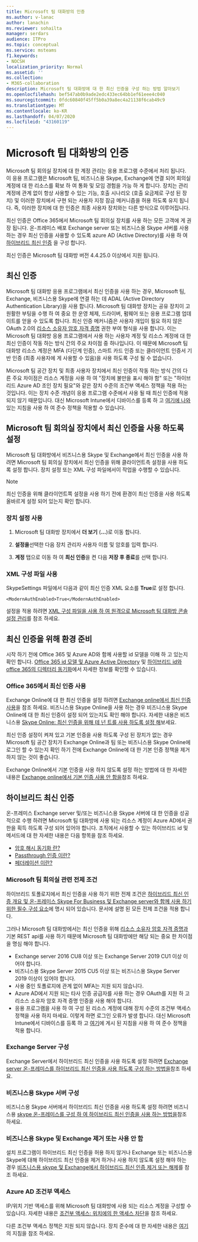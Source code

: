 ```yaml
---
title: Microsoft 팀 대화방의 인증
ms.author: v-lanac
author: lanachin
ms.reviewer: sohailta
manager: serdars
audience: ITPro
ms.topic: conceptual
ms.service: msteams
f1.keywords:
- NOCSH
localization_priority: Normal
ms.assetid: ''
ms.collection:
- M365-collaboration
description: Microsoft 팀 대화방에 대 한 최신 인증을 구성 하는 방법 알아보기
ms.openlocfilehash: bef547ab0b9ade2edc433ec64bb1ef61eee4c040
ms.sourcegitcommit: 0fdc60840f45ff5b0a39a8ec4a21138f6cab49c9
ms.translationtype: MT
ms.contentlocale: ko-KR
ms.lasthandoff: 04/07/2020
ms.locfileid: "43160119"
---
```

# <a name="authentication-in-microsoft-teams-rooms"></a>Microsoft 팀 대화방의 인증

Microsoft 팀 회의실 장치에 대 한 계정 관리는 응용 프로그램 수준에서 처리 됩니다. 이 응용 프로그램은 Microsoft 팀, 비즈니스용 Skype, Exchange에 연결 되어 회의실 계정에 대 한 리소스를 확보 하 여 통화 및 모임 경험을 가능 하 게 합니다. 장치는 관리 계정에 관계 없이 항상 사용할 수 있는 기능, 호출 시나리오 (호출 요금제로 구성 된 장치) 및 이러한 장치에서 구현 되는 사용자 지정 잠금 메커니즘을 허용 하도록 유지 됩니다. 즉, 이러한 장치에 대 한 인증은 최종 사용자 장치와는 다른 방식으로 이루어집니다.  

최신 인증은 Office 365에서 Microsoft 팀 회의실 장치를 사용 하는 모든 고객에 게 권장 됩니다. 온-프레미스 배포 Exchange server 또는 비즈니스용 Skype 서버를 사용 하는 경우 최신 인증을 사용할 수 있도록 azure AD (Active Directory)를 사용 하 여 [하이브리드 최신 인증](https://docs.microsoft.com/office365/enterprise/hybrid-modern-auth-overview) 을 구성 합니다.

최신 인증은 Microsoft 팀 대화방 버전 4.4.25.0 이상에서 지원 됩니다.

## <a name="modern-authentication"></a>최신 인증

Microsoft 팀 대화방 응용 프로그램에서 최신 인증을 사용 하는 경우, Microsoft 팀, Exchange, 비즈니스용 Skype에 연결 하는 데 ADAL (Active Directory Authentication Library)을 사용 합니다. Microsoft 팀 대화방 장치는 공유 장치이 고 원활한 부팅을 수행 하 여 중요 한 운영 체제, 드라이버, 펌웨어 또는 응용 프로그램 업데이트를 얻을 수 있도록 합니다. 최신 인증 메커니즘은 사용자 개입이 필요 하지 않은 OAuth 2.0의 [리소스 소유자 암호 자격 증명](https://tools.ietf.org/html/rfc6749#section-1.3.3) 권한 부여 형식을 사용 합니다. 이는 Microsoft 팀 대화방 응용 프로그램에서 사용 하는 사용자 계정 및 리소스 계정에 대 한 최신 인증이 작동 하는 방식 간의 주요 차이점 중 하나입니다. 이 때문에 Microsoft 팀 대화방 리소스 계정은 MFA (다단계 인증), 스마트 카드 인증 또는 클라이언트 인증서 기반 인증 (최종 사용자에 게 사용할 수 있음)을 사용 하도록 구성 될 수 없습니다.

Microsoft 팀 공간 장치 및 최종 사용자 장치에서 최신 인증이 작동 하는 방식 간의 다른 주요 차이점은 리소스 계정을 사용 하 여 "장치에 불만을 표시 해야 함" 또는 "하이브리드 Azure AD 조인 장치 필요"와 같은 장치 수준의 조건부 액세스 정책을 적용 하는 것입니다. 이는 장치 수준 개념이 응용 프로그램 수준에서 사용 될 때 최신 인증에 적용 되지 않기 때문입니다. 대신 Microsoft Intune에서 디바이스를 등록 하 고 [여기에 나와](https://techcommunity.microsoft.com/t5/intune-customer-success/bg-p/IntuneCustomerSuccess)있는 지침을 사용 하 여 준수 정책을 적용할 수 있습니다.

## <a name="enable-modern-authentication-on-a-microsoft-teams-rooms-device"></a>Microsoft 팀 회의실 장치에서 최신 인증을 사용 하도록 설정

Microsoft 팀 대화방에서 비즈니스용 Skype 및 Exchange에서 최신 인증을 사용 하려면 Microsoft 팀 회의실 장치에서 최신 인증을 위해 클라이언트측 설정을 사용 하도록 설정 합니다. 장치 설정 또는 XML 구성 파일에서이 작업을 수행할 수 있습니다.

> [!NOTE]
> 최신 인증을 위해 클라이언트쪽 설정을 사용 하기 전에 환경이 최신 인증을 사용 하도록 올바르게 설정 되어 있는지 확인 합니다.

### <a name="using-device-settings"></a>장치 설정 사용

1. Microsoft 팀 대화방 장치에서 **더 보기** (**...**)로 이동 합니다.
    
2. **설정을**선택한 다음 장치 관리자 사용자 이름 및 암호를 입력 합니다.
3. **계정** 탭으로 이동 하 여 **최신 인증**을 켠 다음 **저장 후 종료**를 선택 합니다.

### <a name="using-the-xml-config-file"></a>XML 구성 파일 사용

SkypeSettings 파일에서 다음과 같이 최신 인증 XML 요소를 **True**로 설정 합니다.

```
<ModernAuthEnabled>True</ModernAuthEnabled>
```

설정을 적용 하려면 [XML 구성 파일을 사용 하 여 원격으로 Microsoft 팀 대화방 콘솔 설정 관리](xml-config-file.md)를 참조 하세요.

## <a name="prepare-your-environment-for-modern-authentication"></a>최신 인증을 위해 환경 준비

시작 하기 전에 Office 365 및 Azure AD와 함께 사용할 id 모델을 이해 하 고 있는지 확인 합니다. [Office 365 id 모델 및 Azure Active Directory](https://docs.microsoft.com/Office365/Enterprise/about-office-365-identity) 및 [하이브리드 id와 office 365의 디렉터리 동기화](https://docs.microsoft.com/Office365/Enterprise/plan-for-directory-synchronization)에서 자세한 정보를 확인할 수 있습니다.

### <a name="enable-modern-authentication-in-office-365"></a>Office 365에서 최신 인증 사용

Exchange Online에 대 한 최신 인증을 설정 하려면 [Exchange online에서 최신 인증 사용](https://docs.microsoft.com/exchange/clients-and-mobile-in-exchange-online/enable-or-disable-modern-authentication-in-exchange-online)을 참조 하세요. 비즈니스용 Skype Online을 사용 하는 경우 비즈니스용 Skype Online에 대 한 최신 인증이 설정 되어 있는지도 확인 해야 합니다. 자세한 내용은 비즈니스용 [Skype Online: 최신 인증을 위해 테 넌 트를 사용 하도록 설정 해](https://aka.ms/SkypeModernAuth)보세요.

최신 인증 설정이 켜져 있고 기본 인증을 사용 하도록 구성 된 장치가 없는 경우 Microsoft 팀 공간 장치가 Exchange Online과 팀 또는 비즈니스용 Skype Online에 로그인 할 수 있는지 확인 하기 전에 Exchange Online에 대 한 기본 인증 정책을 제거 하지 않는 것이 좋습니다.

Exchange Online에서 기본 인증을 사용 하지 않도록 설정 하는 방법에 대 한 자세한 내용은 [Exchange online에서 기본 인증 사용 안 함을](https://docs.microsoft.com/exchange/clients-and-mobile-in-exchange-online/disable-basic-authentication-in-exchange-online)참조 하세요.

## <a name="hybrid-modern-authentication"></a>하이브리드 최신 인증

온-프레미스 Exchange server 및/또는 비즈니스용 Skype 서버에 대 한 인증을 성공적으로 수행 하려면 Microsoft 팀 대화방에 사용 되는 리소스 계정이 Azure AD에서 권한을 획득 하도록 구성 되어 있어야 합니다. 조직에서 사용할 수 있는 하이브리드 id 및 메서드에 대 한 자세한 내용은 다음 항목을 참조 하세요. 

- [암호 해시 동기화 란?](https://docs.microsoft.com/azure/active-directory/hybrid/whatis-phs)
- [Passthrough 인증 이란?](https://docs.microsoft.com/azure/active-directory/hybrid/how-to-connect-pta)
- [페더레이션 이란?](https://docs.microsoft.com/azure/active-directory/hybrid/whatis-fed)

### <a name="prerequisites-specific-to-microsoft-teams-rooms"></a>Microsoft 팀 회의실 관련 전제 조건

하이브리드 토폴로지에서 최신 인증을 사용 하기 위한 전제 조건은 [하이브리드 최신 인증 개요 및 온-프레미스 Skype For Business 및 Exchange server와 함께 사용 하기 위한 필수 구성 요소](https://docs.microsoft.com/office365/enterprise/hybrid-modern-auth-overview)에 명시 되어 있습니다. 문서에 설명 된 모든 전제 조건을 적용 합니다.

그러나 Microsoft 팀 대화방에서는 최신 인증을 위해 [리소스 소유자 암호 자격 증명과](https://tools.ietf.org/html/rfc6749#section-1.3.3) 기본 REST api를 사용 하기 때문에 Microsoft 팀 대화방에만 해당 되는 중요 한 차이점을 명심 해야 합니다.

- Exchange server 2016 CU8 이상 또는 Exchange Server 2019 CU1 이상 이어야 합니다.
- 비즈니스용 Skype Server 2015 CU5 이상 또는 비즈니스용 Skype Server 2019 이상이 있어야 합니다.
- 사용 중인 토폴로지에 관계 없이 MFA는 지원 되지 않습니다.
- Azure AD에서 지원 되는 타사 인증 공급자를 사용 하는 경우 OAuth를 지원 하 고 리소스 소유자 암호 자격 증명 인증을 사용 해야 합니다.
- 응용 프로그램을 사용 하 여 구성 된 리소스 계정에 대해 장치 수준의 조건부 액세스 정책을 사용 하지 마세요. 이렇게 하면 로그인 오류가 발생 합니다. 대신 Microsoft Intune에서 디바이스를 등록 하 고 [여기](https://techcommunity.microsoft.com/t5/intune-customer-success/bg-p/IntuneCustomerSuccess)에 게시 된 지침을 사용 하 여 준수 정책을 적용 합니다.

### <a name="configure-exchange-server"></a>Exchange Server 구성

Exchange Server에서 하이브리드 최신 인증을 사용 하도록 설정 하려면 [Exchange server 온-프레미스를 하이브리드 최신 인증을 사용 하도록 구성 하는 방법을](https://docs.microsoft.com/Office365/Enterprise/configure-exchange-server-for-hybrid-modern-authentication)참조 하세요.

### <a name="configure-skype-for-business-server"></a>비즈니스용 Skype 서버 구성

비즈니스용 Skype 서버에서 하이브리드 최신 인증을 사용 하도록 설정 하려면 비즈니스용 [skype 온-프레미스를 구성 하 여 하이브리드 최신 인증을 사용 하는 방법을](https://docs.microsoft.com/Office365/Enterprise/configure-exchange-server-for-hybrid-modern-authentication)참조 하세요.

### <a name="remove-or-disable-skype-for-business-and-exchange"></a>비즈니스용 Skype 및 Exchange 제거 또는 사용 안 함

설치 프로그램이 하이브리드 최신 인증을 허용 하지 않거나 Exchange 또는 비즈니스용 Skype에 대해 하이브리드 최신 인증을 제거 하거나 사용 하지 않도록 설정 해야 하는 경우 [비즈니스용 skype 및 Exchange에서 하이브리드 최신 인증 제거 또는 해제](https://docs.microsoft.com/Office365/Enterprise/remove-or-disable-hybrid-modern-authentication-from-skype-for-business-and-excha)를 참조 하세요.

### <a name="azure-ad-conditional-access"></a>Azure AD 조건부 액세스

IP/위치 기반 액세스를 위해 Microsoft 팀 대화방에 사용 되는 리소스 계정을 구성할 수 있습니다. 자세한 내용은 [조건부 액세스: 위치에의 한 액세스 차단](https://docs.microsoft.com/azure/active-directory/conditional-access/howto-conditional-access-policy-location)을 참조 하세요.

다른 조건부 액세스 정책은 지원 되지 않습니다. 장치 준수에 대 한 자세한 내용은 [여기](https://techcommunity.microsoft.com/t5/intune-customer-success/bg-p/IntuneCustomerSuccess)의 지침을 참조 하세요.  
